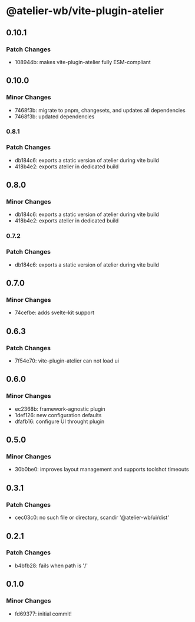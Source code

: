# @atelier-wb/vite-plugin-atelier

## 0.10.1

### Patch Changes

- 108944b: makes vite-plugin-atelier fully ESM-compliant

## 0.10.0

### Minor Changes

- 7468f3b: migrate to pnpm, changesets, and updates all dependencies
- 7468f3b: updated dependencies

### 0.8.1

### Patch Changes

- db184c6: exports a static version of atelier during vite build
- 418b4e2: exports atelier in dedicated build

## 0.8.0

### Minor Changes

- db184c6: exports a static version of atelier during vite build
- 418b4e2: exports atelier in dedicated build

### 0.7.2

### Patch Changes

- db184c6: exports a static version of atelier during vite build

## 0.7.0

### Minor Changes

- 74cefbe: adds svelte-kit support

## 0.6.3

### Patch Changes

- 7f54e70: vite-plugin-atelier can not load ui

## 0.6.0

### Minor Changes

- ec2368b: framework-agnostic plugin
- 1def126: new configuration defaults
- dfafb16: configure UI throught plugin

## 0.5.0

### Minor Changes

- 30b0be0: improves layout management and supports toolshot timeouts

## 0.3.1

### Patch Changes

- cec03c0: no such file or directory, scandir '@atelier-wb/ui/dist'

## 0.2.1

### Patch Changes

- b4bfb28: fails when path is '/'

## 0.1.0

### Minor Changes

- fd69377: initial commit!
